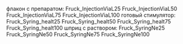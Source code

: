 флакон с препаратом:
Fruck_InjectionViaL25
Fruck_InjectionViaL50
Fruck_InjectionViaL75
Fruck_InjectionViaL100
готовый стимулятор:
Fruck_Syring_healt25
Fruck_Syring_healt50
Fruck_Syring_healt75
Fruck_Syring_healt100
шприц с раствором:
Fruck_SyringNe25
Fruck_SyringNe50
Fruck_SyringNe75
Fruck_SyringNe100
